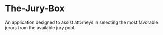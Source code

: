 # The-Jury-Box
An application designed to assist attorneys in selecting the most favorable jurors from the available jury pool.
